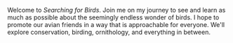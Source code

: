 Welcome to *Searching for Birds*. Join me on my journey to see and learn as much as possible about the seemingly endless wonder of birds. I hope to promote our avian friends in a way that is approachable for everyone. We'll explore conservation, birding, ornithology, and everything in between.
